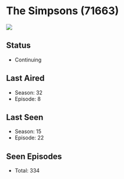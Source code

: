 # The Simpsons (71663)

<img src="https://dg31sz3gwrwan.cloudfront.net/poster/71663/952849-0-optimized.jpg" />

## Status
* Continuing
## Last Aired
* Season: 32
* Episode: 8
## Last Seen
* Season: 15
* Episode: 22
## Seen Episodes
* Total: 334
